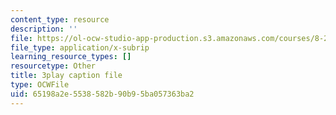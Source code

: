 ```yaml
---
content_type: resource
description: ''
file: https://ol-ocw-studio-app-production.s3.amazonaws.com/courses/8-286-the-early-universe-fall-2013/65198a2e5538582b90b95ba057363ba2_ANCN7vr9FVk.vtt
file_type: application/x-subrip
learning_resource_types: []
resourcetype: Other
title: 3play caption file
type: OCWFile
uid: 65198a2e-5538-582b-90b9-5ba057363ba2
---
```

